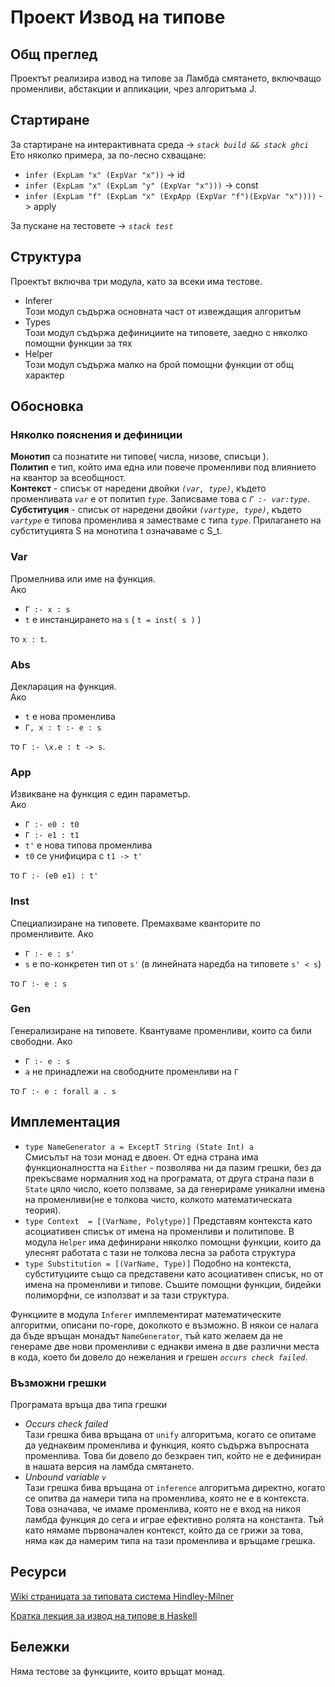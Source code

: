 # Проект Извод на типове

## Общ преглед
Проектът реализира извод на типове за Ламбда смятането, включващо променливи, абстакции и апликации, чрез алгоритъма J.

## Стартиране
За стартиране на интерактивната среда -> _`stack build && stack ghci`_  
Ето няколко примера, за по-лесно схващане:  
* `infer (ExpLam "x" (ExpVar "x"))` -> id
* `infer (ExpLam "x" (ExpLam "y" (ExpVar "x")))` -> const
* `infer (ExpLam "f" (ExpLam "x" (ExpApp (ExpVar "f")(ExpVar "x"))))` -> apply  
  
За пускане на тестовете -> _`stack test`_  

## Структура
Проектът включва три модула, като за всеки има тестове.
* Inferer  
Този модул съдържа основната част от извеждащия алгоритъм
* Types  
Този модул съдържа дефинициите на типовете, заедно с няколко помощни функции за тях
* Helper  
Този модул съдържа малко на брой помощни функции от общ характер
## Обосновка
<!-- ![Алгоритъмът J, както е представен ](https://wikimedia.org/api/rest_v1/media/math/render/svg/fe94a01f9724acb484213b8d45d3fd6cb29999f7) -->
### Няколко пояснения и дефиниции
**Монотип** са познатите ни типове( числа, низове, списъци ).  
**Политип** е тип, който има една или повече променливи под влиянието на квантор за всеобщност.  
**Контекст** - списък от наредени двойки *`(var, type)`*, където променливата *`var`* е от политип *`type`*. Записваме това с *`Г :- var:type`*.   
**Субституция** - списък от наредени двойки *`(vartype, type)`*, където *`vartype`* е типова променлива я заместваме с типа *`type`*. Прилагането на субституцията S на монотипа t означаваме с S_t.

### **Var**
Промелнива или име на функция.  
Ако 
* `Г :- x : s`
* `t` е инстанцирането на `s` ( `t = inst( s )` ) 

то `x : t`. 
### **Abs**
Декларация на функция.  
Ако 
* `t` е нова променлива
* `Г, x : t :- e : s` 

то `Г :- \x.e : t -> s`.
### **App**
Извикване на функция с един параметър.  
Aко
* `Г :- e0 : t0`
* `Г :- e1 : t1`
* `t'` е нова типова променлива
* `t0` се унифицира с `t1 -> t'`

то `Г :- (e0 e1) : t'`
### **Inst**
Специализиране на типовете. Премахваме кванторите по променливите.
Ако 
* `Г :- e : s'`
* `s` е по-конкретен тип от  `s'` (в линейната наредба на типовете  `s' < s`)
  
то `Г :- e : s`
### **Gen**
Генерализиране на типовете. Квантуваме променливи, които са били свободни.
Ако
* `Г :- e : s`
* `a` не принадлежи на свободните променливи на `Г`

то `Г :- e : forall a . s`

## Имплементация

* `type NameGenerator a = ExceptT String (State Int) a`  
   Смисълът на този монад е двоен. От една страна има функционалността на `Either` - позволява ни да пазим грешки, без да прекъсваме нормалния ход на програмата, от друга страна пази в `State` цяло число, което ползваме, за да генерираме уникални имена на променливи(не е толкова чисто, колкото математическата теория).
* `type Context  = [(VarName, Polytype)]` 
    Представям контекста като асоциативен списък от имена на променливи и политипове. В модула `Helper` има дефинирани няколко помощни функции, които да улеснят работата с тази не толкова лесна за работа структура
* `type Substitution = [(VarName, Type)]`
    Подобно на контекста, субституциите също са представени като асоциативен списък, но от имена на променливи и типове. Съшите помощни функции, бидейки полиморфни, се използват и за тази структура.

Функциите в модула `Inferer` имплементират математическите алгоритми, описани по-горе, доколкото е възможно. В някои се налага да бъде връщан монадът `NameGenerator`, тъй като желаем да не генераме две нови променливи с еднакви имена в две различни места в кода, което би довело до нежелания и грешен _`occurs check failed`_.

### **Възможни грешки**
Програмата връща два типа грешки
* *Occurs check failed*  
    Тази грешка бива връщана от `unify` алгоритъма, когато се опитаме да уеднаквим променлива и функция, която съдържа въпросната променлива. Това би довело до безкраен тип, който не е дефиниран в нашата версия на ламбда смятането.
* *Unbound variable `v`*  
    Тази грешка бива връщана от `inference` алгоритъма директно, когато се опитва да намери типа на променлива, която не е в контекста. Това означава, че имаме променлива, която не е вход на никоя ламбда функция до сега и играе ефективно ролята на константа. Тъй като нямаме първоначален контекст, който да се грижи за това, няма как да намерим типа на тази променлива и връщаме грешка.


## Ресурси
[Wiki страницата за типовата система Hindley-Milner](https://en.wikipedia.org/wiki/Hindley%E2%80%93Milner_type_system)

[Кратка лекция за извод на типове в Haskell](https://www.youtube.com/watch?v=ytPAlhnAKro)

## Бележки  
Няма тестове за функциите, които връщат монад.


